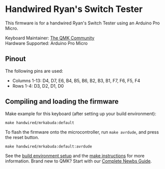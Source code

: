 # Handwired Ryan's Switch Tester

This firmware is for a handwired Ryan's Switch Tester using an Arduino Pro Micro.

Keyboard Maintainer: [The QMK Community](https://github.com/qmk)  
Hardware Supported: Arduino Pro Micro  

## Pinout

The following pins are used:
- Columns 1-13: D4, D7, E6, B4, B5, B6, B2, B3, B1, F7, F6, F5, F4
- Rows 1-4: D3, D2, D1, D0

## Compiling and loading the firmware

Make example for this keyboard (after setting up your build environment):

    make handwired/mrkabuda:default

To flash the firmware onto the microcontroller, run `make avrdude`, and press the reset button.

    make handwired/mrkabuda:default:avrdude

See the [build environment setup](https://docs.qmk.fm/#/getting_started_build_tools) and the [make instructions](https://docs.qmk.fm/#/getting_started_make_guide) for more information. Brand new to QMK? Start with our [Complete Newbs Guide](https://docs.qmk.fm/#/newbs).
